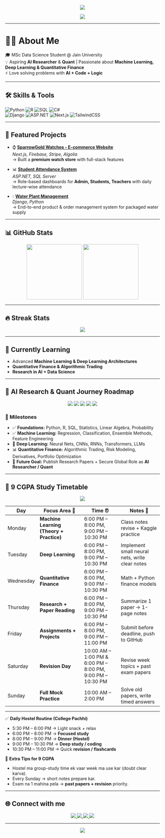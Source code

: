
<!-- Stylish Banner -->
<p align="center">
  <img src="https://capsule-render.vercel.app/api?type=waving&color=0:141E30,100:58A6FF&height=200&section=header&text=Maulik%20Chothani&fontSize=50&fontColor=E6EDF3&animation=fadeIn&fontAlignY=35&font=Poppins"/>
</p>

<!-- Animated Typing Effect -->
<p align="center">
  <img src="https://readme-typing-svg.herokuapp.com?font=Poppins&size=24&duration=4000&pause=1000&color=58A6FF&center=true&vCenter=true&width=700&lines=👋+Hi,+I'm+Maulik+Chothani;MSc+Data+Science+Student;Aspiring+AI+Researcher+%7C+Quant;Passionate+about+ML,+DL,+Finance" />
</p>

---

# 👨‍💻 About Me  
🎓 MSc Data Science Student @ Jain University  
💡 Aspiring **AI Researcher** & **Quant** | Passionate about **Machine Learning, Deep Learning & Quantitative Finance**  
⚡ Love solving problems with **AI + Code + Logic**  

---

## 🛠️ Skills & Tools
<p align="center">
  
![Python](https://img.shields.io/badge/-Python-3776AB?style=for-the-badge&logo=python&logoColor=white)
![R](https://img.shields.io/badge/-R-276DC3?style=for-the-badge&logo=r&logoColor=white)
![SQL](https://img.shields.io/badge/-SQL-4479A1?style=for-the-badge&logo=postgresql&logoColor=white)
![C#](https://img.shields.io/badge/-C%23-239120?style=for-the-badge&logo=c-sharp&logoColor=white)  
![Django](https://img.shields.io/badge/-Django-092E20?style=for-the-badge&logo=django&logoColor=white)
![ASP.NET](https://img.shields.io/badge/-ASP.NET-5C2D91?style=for-the-badge&logo=.net&logoColor=white)
![Next.js](https://img.shields.io/badge/-Next.js-000000?style=for-the-badge&logo=next.js&logoColor=white)
![TailwindCSS](https://img.shields.io/badge/-TailwindCSS-38B2AC?style=for-the-badge&logo=tailwind-css&logoColor=white)

</p>

---

## 📂 Featured Projects  

- ⌚ **[SparrowGold Watches - E-commerce Website](#)**  
   *Next.js, Firebase, Stripe, Algolia*  
   → Built a **premium watch store** with full-stack features  

- 📊 **[Student Attendance System](#)**  
   *ASP.NET, SQL Server*  
   → Role-based dashboards for **Admin, Students, Teachers** with daily lecture-wise attendance  

- 💧 **[Water Plant Management](#)**  
   *Django, Python*  
   → End-to-end product & order management system for packaged water supply  

---

## 📊 GitHub Stats
<p align="center">
  <img src="https://github-readme-stats.vercel.app/api?username=maulikcmr05&show_icons=true&theme=transparent&bg_color=0,141E30,243B55&title_color=58A6FF&text_color=E6EDF3" height="180px"/>
  <img src="https://github-readme-stats.vercel.app/api/top-langs/?username=maulikcmr05&layout=compact&theme=transparent&bg_color=0,141E30,243B55&title_color=58A6FF&text_color=E6EDF3" height="180px"/>
</p>

---

## 🔥 Streak Stats
<p align="center">
  <img src="https://streak-stats.demolab.com?user=maulikcmr05&theme=dark&background=141E30&ring=58A6FF&fire=FF4500&currStreakLabel=E6EDF3" />
</p>

---

## 🌱 Currently Learning  
- Advanced **Machine Learning & Deep Learning Architectures**  
- **Quantitative Finance & Algorithmic Trading**  
- **Research in AI + Data Science**  

---

## 🧭 AI Research & Quant Journey Roadmap  

<p align="center">
  <img src="https://img.shields.io/badge/Phase-1%20%7C%20Foundations-243B55?style=for-the-badge&logo=python&logoColor=white"/>
  <img src="https://img.shields.io/badge/Phase-2%20%7C%20Machine%20Learning-0D1117?style=for-the-badge&logo=scikit-learn&logoColor=white"/>
  <img src="https://img.shields.io/badge/Phase-3%20%7C%20Deep%20Learning-243B55?style=for-the-badge&logo=pytorch&logoColor=white"/>
  <img src="https://img.shields.io/badge/Phase-4%20%7C%20Quantitative%20Finance-0D1117?style=for-the-badge&logo=quantconnect&logoColor=white"/>
  <img src="https://img.shields.io/badge/Phase-5%20%7C%20AI%20Researcher-243B55?style=for-the-badge&logo=openai&logoColor=white"/>
</p>

### 📌 Milestones  
- ✅ **Foundations:** Python, R, SQL, Statistics, Linear Algebra, Probability  
- ✅ **Machine Learning:** Regression, Classification, Ensemble Methods, Feature Engineering  
- 🚀 **Deep Learning:** Neural Nets, CNNs, RNNs, Transformers, LLMs  
- 📊 **Quantitative Finance:** Algorithmic Trading, Risk Modeling, Derivatives, Portfolio Optimization  
- 🎯 **Future Goal:** Publish Research Papers + Secure Global Role as **AI Researcher / Quant**  

------

## 🎯 9 CGPA Study Timetable  

<p align="center">
  <img src="https://img.shields.io/badge/Target-CGPA%209.0%2B-FFD700?style=for-the-badge&logo=target&logoColor=black" />
</p>

| Day       | Focus Area 🚀 | Time ⏰ | Notes 📌 |
|-----------|--------------|---------|----------|
| Monday    | **Machine Learning (Theory + Practice)** | 6:00 PM – 8:00 PM, 9:00 PM – 10:30 PM | Class notes revise + Kaggle practice |
| Tuesday   | **Deep Learning** | 6:00 PM – 8:00 PM, 9:00 PM – 10:30 PM | Implement small neural nets, write clear notes |
| Wednesday | **Quantitative Finance** | 6:00 PM – 8:00 PM, 9:00 PM – 10:30 PM | Math + Python finance models |
| Thursday  | **Research + Paper Reading** | 6:00 PM – 8:00 PM, 9:00 PM – 10:30 PM | Summarize 1 paper → 1-page notes |
| Friday    | **Assignments + Projects** | 6:00 PM – 8:00 PM, 9:00 PM – 11:00 PM | Submit before deadline, push to GitHub |
| Saturday  | **Revision Day** | 10:00 AM – 1:00 PM & 6:00 PM – 8:00 PM, 9:00 PM – 10:30 PM | Revise week topics + past exam papers |
| Sunday    | **Full Mock Practice** | 10:00 AM – 2:00 PM | Solve old papers, write timed answers |

---

✅ **Daily Hostel Routine (College Pachhi)**  
- 5:30 PM – 6:00 PM → Light snack + relax  
- 6:00 PM – 8:00 PM → **Focused study**  
- 8:00 PM – 9:00 PM → **Dinner (Hostel)**  
- 9:00 PM – 10:30 PM → **Deep study / coding**  
- 10:30 PM – 11:00 PM → Quick **revision / flashcards**  

📌 **Extra Tips for 9 CGPA**  
- Hostel ma group-study time ek vaar week ma use kar (doubt clear karva).  
- Every Sunday → short notes prepare kar.  
- Exam na 1 mahina pela → **past papers + revision** priority.  

---

## 🌐 Connect with me  
<p align="center">
  <a href="https://www.linkedin.com/in/maulik-chothani-aa82a5345" target="_blank">
    <img src="https://img.shields.io/badge/LinkedIn-0077B5?style=for-the-badge&logo=linkedin&logoColor=white"/>
  </a>
  <a href="mailto:maulikcmr05@gmail.com">
    <img src="https://img.shields.io/badge/Gmail-D14836?style=for-the-badge&logo=gmail&logoColor=white"/>
  </a>
  <a href="https://github.com/maulikcmr05">
    <img src="https://img.shields.io/badge/GitHub-100000?style=for-the-badge&logo=github&logoColor=white"/>
  </a>
  <a href="#">
    <img src="https://img.shields.io/badge/Portfolio-000000?style=for-the-badge&logo=vercel&logoColor=white"/>
  </a>
</p>

---

<!-- Footer Banner -->
<p align="center">
  <img src="https://capsule-render.vercel.app/api?type=waving&color=0:58A6FF,100:141E30&height=120&section=footer"/>
</p>
